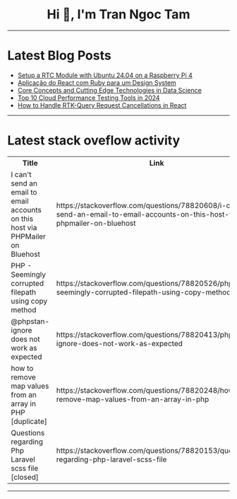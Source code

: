<h1 align="center">Hi 👋, I'm Tran Ngoc Tam</h1>

---

# Latest Blog Posts 
<!-- BLOG-POST-LIST:START -->
- [Setup a RTC Module with Ubuntu 24.04 on a Raspberry Pi 4](https://dev.to/dev_neil_a/setup-an-rtc-module-with-ubuntu-2404-on-a-raspberry-pi-4-28mm)
- [Aplicação do React com Ruby para um Design System](https://dev.to/biosbug/aplicacao-do-react-com-ruby-para-um-design-system-1hap)
- [Core Concepts and Cutting Edge Technologies in Data Science](https://dev.to/sfctodaymag_6131512de1717/core-concepts-and-cutting-edge-technologies-in-data-science-clh)
- [Top 10 Cloud Performance Testing Tools in 2024](https://dev.to/jennife05918349/top-10-cloud-performance-testing-tools-in-2024-2jjp)
- [How to Handle RTK-Query Request Cancellations in React](https://dev.to/rahuls24/how-to-handle-rtk-query-request-cancellations-in-react-292h)
<!-- BLOG-POST-LIST:END -->

---

# Latest stack oveflow activity
<table>
  <tr><th>Title</th><th>Link</th></tr>
  <!-- STACKOVERFLOW:START --><tr><td>I can&#39;t send an email to email accounts on this host via PHPMailer on Bluehost</td><td>https://stackoverflow.com/questions/78820608/i-cant-send-an-email-to-email-accounts-on-this-host-via-phpmailer-on-bluehost</td></tr><tr><td>PHP - Seemingly corrupted filepath using copy method</td><td>https://stackoverflow.com/questions/78820526/php-seemingly-corrupted-filepath-using-copy-method</td></tr><tr><td>@phpstan-ignore does not work as expected</td><td>https://stackoverflow.com/questions/78820413/phpstan-ignore-does-not-work-as-expected</td></tr><tr><td>how to remove map values from an array in PHP [duplicate]</td><td>https://stackoverflow.com/questions/78820248/how-to-remove-map-values-from-an-array-in-php</td></tr><tr><td>Questions regarding Php Laravel scss file [closed]</td><td>https://stackoverflow.com/questions/78820153/questions-regarding-php-laravel-scss-file</td></tr><!-- STACKOVERFLOW:END -->
</table>

---


